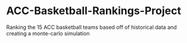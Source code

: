 # ACC-Basketball-Rankings-Project
Ranking the 15 ACC basketball teams based off of historical data and creating a monte-carlo simulation
